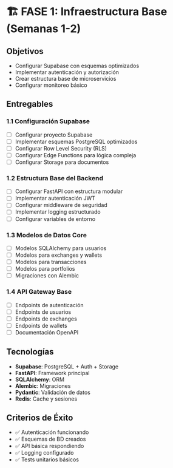 # 🏗️ FASE 1: Infraestructura Base (Semanas 1-2)

## Objetivos
- Configurar Supabase con esquemas optimizados
- Implementar autenticación y autorización
- Crear estructura base de microservicios
- Configurar monitoreo básico

## Entregables

### 1.1 Configuración Supabase
- [ ] Configurar proyecto Supabase
- [ ] Implementar esquemas PostgreSQL optimizados
- [ ] Configurar Row Level Security (RLS)
- [ ] Configurar Edge Functions para lógica compleja
- [ ] Configurar Storage para documentos

### 1.2 Estructura Base del Backend
- [ ] Configurar FastAPI con estructura modular
- [ ] Implementar autenticación JWT
- [ ] Configurar middleware de seguridad
- [ ] Implementar logging estructurado
- [ ] Configurar variables de entorno

### 1.3 Modelos de Datos Core
- [ ] Modelos SQLAlchemy para usuarios
- [ ] Modelos para exchanges y wallets
- [ ] Modelos para transacciones
- [ ] Modelos para portfolios
- [ ] Migraciones con Alembic

### 1.4 API Gateway Base
- [ ] Endpoints de autenticación
- [ ] Endpoints de usuarios
- [ ] Endpoints de exchanges
- [ ] Endpoints de wallets
- [ ] Documentación OpenAPI

## Tecnologías
- **Supabase**: PostgreSQL + Auth + Storage
- **FastAPI**: Framework principal
- **SQLAlchemy**: ORM
- **Alembic**: Migraciones
- **Pydantic**: Validación de datos
- **Redis**: Cache y sesiones

## Criterios de Éxito
- ✅ Autenticación funcionando
- ✅ Esquemas de BD creados
- ✅ API básica respondiendo
- ✅ Logging configurado
- ✅ Tests unitarios básicos

